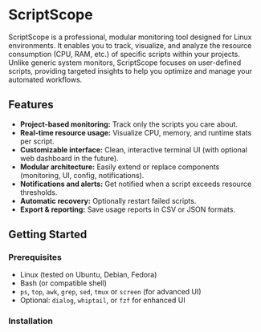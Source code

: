 # ScriptScope

ScriptScope is a professional, modular monitoring tool designed for Linux environments. It enables you to track, visualize, and analyze the resource consumption (CPU, RAM, etc.) of specific scripts within your projects. Unlike generic system monitors, ScriptScope focuses on user-defined scripts, providing targeted insights to help you optimize and manage your automated workflows.

## Features

- **Project-based monitoring:** Track only the scripts you care about.
- **Real-time resource usage:** Visualize CPU, memory, and runtime stats per script.
- **Customizable interface:** Clean, interactive terminal UI (with optional web dashboard in the future).
- **Modular architecture:** Easily extend or replace components (monitoring, UI, config, notifications).
- **Notifications and alerts:** Get notified when a script exceeds resource thresholds.
- **Automatic recovery:** Optionally restart failed scripts.
- **Export & reporting:** Save usage reports in CSV or JSON formats.

## Getting Started

### Prerequisites

- Linux (tested on Ubuntu, Debian, Fedora)
- Bash (or compatible shell)
- `ps`, `top`, `awk`, `grep`, `sed`, `tmux` or `screen` (for advanced UI)
- Optional: `dialog`, `whiptail`, or `fzf` for enhanced UI

### Installation

